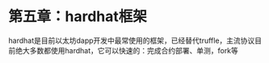 # 第五章：hardhat框架
hardhat是目前以太坊dapp开发中最常使用的框架，已经替代truffle，主流协议目前绝大多数都使用hardhat，它可以快速的：完成合约部署、单测，fork等
